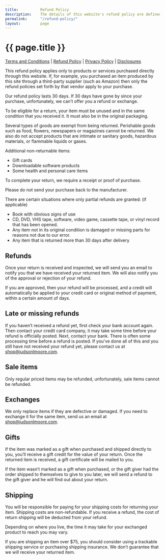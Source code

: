 ```yaml
---
title:			Refund Policy
description:	The details of this website's refund policy are defined here.
permalink:		"/refund-policy/"
layout:			page
---
```



<h1>{{ page.title }}</h1>

<p><a href="{{ site.url }}/terms/">Terms and Conditions</a> | <a href="{{ site.url }}/refund-policy/">Refund Policy</a> | <a href="{{ site.url }}/privacy/">Privacy Policy</a> | <a href="{{ site.url }}/disclosures/">Disclosures</a></p>

This refund policy applies only to products or services purchased directly through this website. If, for example, you purchased an item produced by this site through a third-party supplier (such as Amazon) then only the refund policies set forth by that vendor apply to your purchase. 

Our refund policy lasts 30 days. If 30 days have gone by since your purchase, unfortunately, we can’t offer you a refund or exchange.

To be eligible for a return, your item must be unused and in the same condition that you received it. It must also be in the original packaging.

Several types of goods are exempt from being returned. Perishable goods such as food, flowers, newspapers or magazines cannot be returned. We also do not accept products that are intimate or sanitary goods, hazardous materials, or flammable liquids or gases.

Additional non-returnable items:

- Gift cards
- Downloadable software products
- Some health and personal care items

To complete your return, we require a receipt or proof of purchase.

Please do not send your purchase back to the manufacturer.

There are certain situations where only partial refunds are granted: (if applicable)

- Book with obvious signs of use
- CD, DVD, VHS tape, software, video game, cassette tape, or vinyl record that has been opened.
- Any item not in its original condition is damaged or missing parts for reasons not due to our error.
- Any item that is returned more than 30 days after delivery

## Refunds 

Once your return is received and inspected, we will send you an email to notify you that we have received your returned item. We will also notify you of the approval or rejection of your refund.  

If you are approved, then your refund will be processed, and a credit will automatically be applied to your credit card or original method of payment, within a certain amount of days.

## Late or missing refunds

If you haven’t received a refund yet, first check your bank account again. Then contact your credit card company, it may take some time before your refund is officially posted. Next, contact your bank. There is often some processing time before a refund is posted. If you’ve done all of this and you still have not received your refund yet, please contact us at shop@judsonlmoore.com.

## Sale items  

Only regular priced items may be refunded, unfortunately, sale items cannot be refunded.

## Exchanges

We only replace items if they are defective or damaged. If you need to exchange it for the same item, send us an email at shop@judsonlmoore.com.

## Gifts  

If the item was marked as a gift when purchased and shipped directly to you, you’ll receive a gift credit for the value of your return. Once the returned item is received, a gift certificate will be mailed to you.

If the item wasn’t marked as a gift when purchased, or the gift giver had the order shipped to themselves to give to you later, we will send a refund to the gift giver and he will find out about your return.

## Shipping  

You will be responsible for paying for your shipping costs for returning your item. Shipping costs are non-refundable. If you receive a refund, the cost of return shipping will be deducted from your refund.

Depending on where you live, the time it may take for your exchanged product to reach you may vary.

If you are shipping an item over $75, you should consider using a trackable shipping service or purchasing shipping insurance. We don’t guarantee that we will receive your returned item.